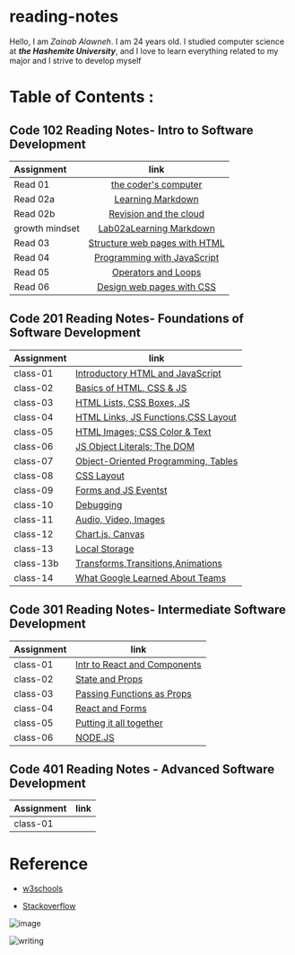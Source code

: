 # reading-notes


Hello, I am *Zainab Alawneh*. I am 24 years old. I studied computer science at ***the Hashemite University***, and I love to learn everything related to my major and I strive to develop myself


# **Table of Contents :**


## **Code 102 Reading Notes- Intro to Software Development**


| Assignment    |                   link                                    | 
| :---          |                  :----:                                   |
| Read 01       |[the coder's computer](code102readnote/read01.md)          | 
| Read 02a      |[Learning Markdown](code102readnote/read02a.md)            | 
| Read 02b      |[Revision and the cloud ](code102readnote/read02b.md)      | 
|growth mindset |[Lab02aLearning Markdown](code102readnote/growthMindset.md)| 
| Read 03       |[Structure web pages with HTML](code102readnote/read03.md) | 
| Read 04       |[Programming with JavaScript](code102readnote/read04.md)   |
| Read 05       |[Operators and Loops](code102readnote/read05.md)           |
| Read 06       |[Design web pages with CSS](code102readnote/read06.md)     |








## **Code 201  Reading Notes- Foundations of Software Development**
 

| Assignment   |                      link                                          |
| -----------  | ---------------------------------------------------------------    |
|    class-01  | [Introductory HTML and JavaScript](code201readnote/class-01.md)    |
|    class-02  | [ Basics of HTML, CSS & JS](code201readnote/class-02.md)           |
|    class-03  | [ HTML Lists, CSS Boxes, JS](code201readnote/class-03.md)          |
|    class-04  | [ HTML Links, JS Functions,CSS Layout](code201readnote/class-04.md)|
|    class-05  | [HTML Images; CSS Color & Text](code201readnote/class-05.md)       |
|    class-06  | [JS Object Literals; The DOM](code201readnote/class-06.md)         |
|    class-07  | [Object-Oriented Programming, Tables](code201readnote/class-07.md) |
|    class-08  | [ CSS Layout](code201readnote/class-08.md)                         |
|    class-09  | [ Forms and JS Eventst](code201readnote/class-09.md)               |
|    class-10  | [Debugging](code201readnote/class-10.md)                           |
|    class-11  | [ Audio, Video, Images](code201readnote/class-11.md)               |
|    class-12  | [Chart.js, Canvas](code201readnote/class-12.md)                    |
|    class-13  | [ Local Storage](code201readnote/class-13.md)                      |
|    class-13b | [Transforms,Transitions,Animations](code201readnote/class-13b.md)  |
|    class-14  | [What Google Learned About Teams](code201readnote/class-14.md)     |



## **Code 301 Reading Notes- Intermediate Software Development**
 

| Assignment   |                      link                                          |
| -----------  | ---------------------------------------------------------------    |
|    class-01  |[ Intr to React and Components](code103readnote/class-01.md)        |
|    class-02  | [State and Props](code103readnote/class-02.md)                     |
|    class-03  | [ Passing Functions as Props](code103readnote/class-03.md)         |
|    class-04  | [React and Forms](code103readnote/class-04.md)                     |
|    class-05  | [ Putting it all together](code103readnote/class-05.md)            |
|    class-06  | [ NODE.JS](code103readnote/class-06.md)                            |


## **Code 401 Reading Notes - Advanced Software Development**

| Assignment   |                      link                                          |
| -----------  | ---------------------------------------------------------------    |
|    class-01  |                                                                    |



# **Reference**

+  [w3schools](https://www.w3schools.com/default.asp)

+ [Stackoverflow](https://stackoverflow.com/)

![image](https://i.pinimg.com/originals/94/bd/8c/94bd8ce9323b31164a02da507fca4aa5.gif)

![writing](https://img.wattpad.com/cd476438fe70a4092ef8c09758368ae3fd274864/68747470733a2f2f73332e616d617a6f6e6177732e636f6d2f776174747061642d6d656469612d736572766963652f53746f7279496d6167652f334a5a645634465f3557643575773d3d2d3431373136343536312e313562366433643363353839356464663231343731323538363736312e676966)